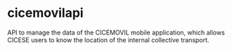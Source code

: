 # cicemovilapi
API to manage the data of the CICEMOVIL mobile application, which allows CICESE users to know the location of the internal collective transport.
